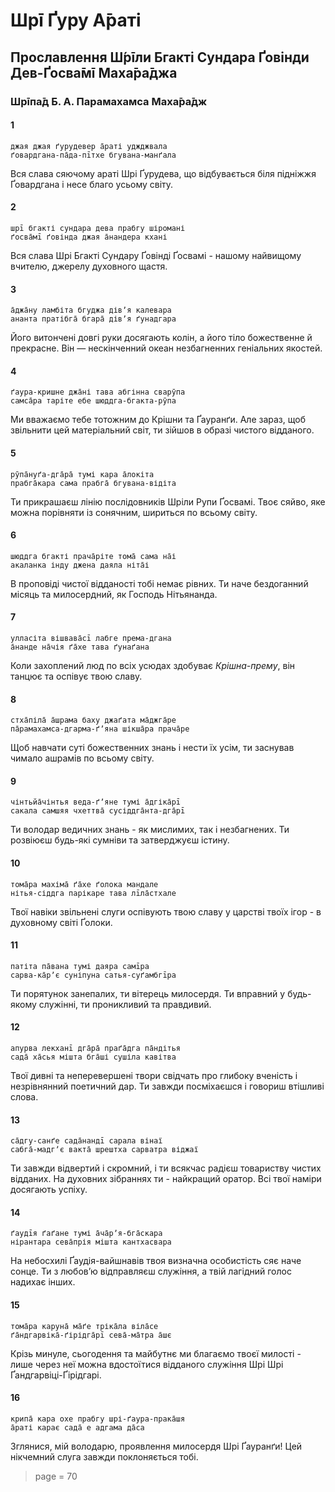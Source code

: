 # Шрī Ґуру А̄раті

## Прославлення Ш́рīли Бгакті Сундара Ґовінди Дев-Ґосва̄мī Маха̄ра̄джа

### Шрīпа̄д Б. А. Парамахамса Маха̄ра̄дж

#### 1

    джая джая ґурудевер а̄раті уджджвала
    ґовардгана-па̄да-пīтхе бгувана-манґала

Вся слава сяючому араті Шрі Ґурудева, що відбувається біля підніжжя Ґовардгана і несе благо усьому світу.

#### 2

    шрī бгакті сундара дева прабгу шіромані
    ґосва̄мī ґовінда джая а̄нандера кхані

Вся слава Шрі Бгакті Сундару Ґовінді Ґосвамі - нашому найвищому вчителю, джерелу духовного щастя.

#### 3

    а̄джа̄ну ламбіта бгуджа дівʼя калевара
    ананта пратібга̄ бгара̄ дівʼя ґунадгара

Його витончені довгі руки досягають колін, а його тіло божественне й прекрасне. Він — нескінченний океан незбагненних геніальних якостей.

#### 4

    ґаура-кришне джа̄ні тава абгінна сварӯпа
    самса̄ра таріте ебе шюддга-бгакта-рӯпа

Ми вважаємо тебе тотожним до Крішни та Ґауранґи. Але зараз, щоб звільнити цей матеріальний світ, ти зійшов в образі чистого відданого.

#### 5

    рӯпа̄нуґа-дга̄ра̄ тумі кара а̄локіта
    прабга̄кара сама прабга̄ бгувана-відіта

Ти прикрашаєш лінію послідовників Шріли Рупи Ґосвамі. Твоє сяйво, яке можна порівняти із сонячним, шириться по всьому світу.

#### 6

    шюддга бгакті прача̄ріте тома̄ сама на̄і
    акаланка інду джена даяла ніта̄і

В проповіді чистої відданості тобі немає рівних. Ти наче бездоганний місяць та милосердний, як Господь Нітьянанда.

#### 7

    улласіта вішвава̄сī лабге према-дгана
    а̄нанде на̄чія ґа̄хе тава ґунаґана

Коли захоплений люд по всіх усюдах здобуває *Крішна-прему*, він танцює та оспівує твою славу.

#### 8

    стха̄піла̄ а̄шрама баху джаґата ма̄джга̄ре
    па̄рамахамса-дгарма-ґʼяна шікша̄ра прача̄ре

Щоб навчати суті божественних знань і нести їх усім, ти заснував чимало ашрамів по всьому світу.

#### 9

    чінтьйа̄чінтья веда-ґʼяне тумі а̄дгіка̄рī
    сакала самшяя чхеттва̄ сусіддга̄нта-дга̄рī

Ти володар ведичних знань - як мислимих, так і незбагнених. Ти розвіюєш будь-які сумніви та затверджуєш істину.

#### 10

    тома̄ра махіма̄ ґа̄хе ґолока мандале
    нітья-сіддга парікаре тава лīла̄стхале

Твої навіки звільнені слуги оспівують твою славу у царстві твоїх ігор - в духовному світі Ґолоки.

#### 11

    патіта па̄вана тумі даяра самīра
    сарва-ка̄рʼє суніпуна сатья-суґамбгīра

Ти порятунок занепалих, ти вітерець милосердя. Ти вправний у будь-якому служінні, ти проникливий та правдивий.

#### 12

    апурва лекханī дга̄ра̄ праґа̄дга па̄ндітья
    сада̄ ха̄сья мішта бга̄ші сушіла кавітва

Твої дивні та неперевершені твори свідчать про глибоку вченість і незрівнянний поетичний дар. Ти завжди посміхаєшся і говориш втішливі слова.

#### 13

    са̄дгу-санґе сада̄нандī сарала вінаї
    сабга̄-мадгʼє вакта̄ шрештха сарватра віджаї

Ти завжди відвертий і скромний, і ти всякчас радієш товариству чистих відданих. На духовних зібраннях ти - найкращий оратор. Всі твої наміри досягають успіху.

#### 14

    ґаудīя ґаґане тумі а̄ча̄рʼя-бга̄скара
    нірантара сева̄прія мішта кантхасвара

На небосхилі Ґаудія-вайшнавів твоя визначна особистість сяє наче сонце. Ти з любовʼю відправляєш служіння, а твій лагідний голос надихає інших.

#### 15

    тома̄ра каруна̄ ма̄ґе тріка̄ла віла̄се
    ґа̄ндгарвіка̄-ґірідга̄рī сева̄-ма̄тра а̄шє

Крізь минуле, сьогодення та майбутнє ми благаємо твоєї милості - лише через неї можна вдостоїтися відданого служіння Шрі Шрі Ґандгарвіці-Ґірідгарі.

#### 16

    крипа̄ кара охе прабгу шрі-ґаура-прака̄шя
    а̄раті карає сада̄ е адгама да̄са

Зглянися, мій володарю, проявлення милосердя Шрі Ґауранґи! Цей нікчемний слуга завжди поклоняється тобі.


> page = 70